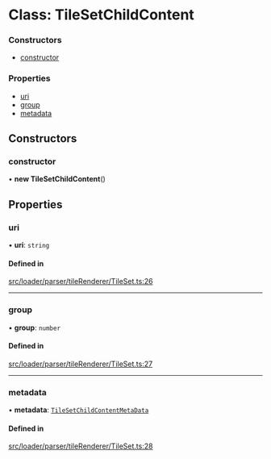 # Class: TileSetChildContent

### Constructors

- [constructor](TileSetChildContent.md#constructor)

### Properties

- [uri](TileSetChildContent.md#uri)
- [group](TileSetChildContent.md#group)
- [metadata](TileSetChildContent.md#metadata)

## Constructors

### constructor

• **new TileSetChildContent**()

## Properties

### uri

• **uri**: `string`

#### Defined in

[src/loader/parser/tileRenderer/TileSet.ts:26](https://github.com/Orillusion/orillusion/blob/main/src/loader/parser/tileRenderer/TileSet.ts#L26)

___

### group

• **group**: `number`

#### Defined in

[src/loader/parser/tileRenderer/TileSet.ts:27](https://github.com/Orillusion/orillusion/blob/main/src/loader/parser/tileRenderer/TileSet.ts#L27)

___

### metadata

• **metadata**: [`TileSetChildContentMetaData`](TileSetChildContentMetaData.md)

#### Defined in

[src/loader/parser/tileRenderer/TileSet.ts:28](https://github.com/Orillusion/orillusion/blob/main/src/loader/parser/tileRenderer/TileSet.ts#L28)
